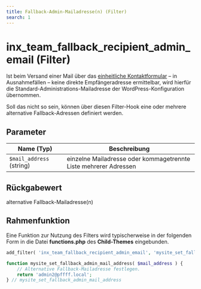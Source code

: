 ```yaml
---
title: Fallback-Admin-Mailadresse(n) (Filter)
search: 1
---
```


# inx_team_fallback_recipient_admin_email (Filter)

Ist beim Versand einer Mail über das [einheitliche Kontaktformular](../komponenten/kontaktformular.html) – in Ausnahmefällen – keine direkte Empfängeradresse ermittelbar, wird hierfür die Standard-Administrations-Mailadresse der WordPress-Konfiguration übernommen.

Soll das nicht so sein, können über diesen Filter-Hook eine oder mehrere alternative Fallback-Adressen definiert werden.

## Parameter

| Name (Typ) | Beschreibung |
| ---------- | ------------ |
| `$mail_address` (string) | einzelne Mailadresse oder kommagetrennte Liste mehrerer Adressen |

## Rückgabewert

alternative Fallback-Mailadresse(n)

## Rahmenfunktion

Eine Funktion zur Nutzung des Filters wird typischerweise in der folgenden Form in die Datei **functions.php** des **Child-Themes** eingebunden.

```php
add_filter( 'inx_team_fallback_recipient_admin_email', 'mysite_set_fallback_admin_mail_address' );

function mysite_set_fallback_admin_mail_address( $mail_address ) {
	// Alternative Fallback-Mailadresse festlegen.
	return 'admin2@pffff.local';
} // mysite_set_fallback_admin_mail_address
```